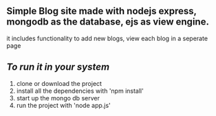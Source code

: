 ## Simple Blog site made with nodejs express, mongodb as the database, ejs as view engine.

it includes functionality to add new blogs, view each blog in a seperate page

## *To run it in your system*

1. clone or download the project
2. install all the dependencies with 'npm install'
3. start up the mongo db server
4. run the project with 'node app.js'